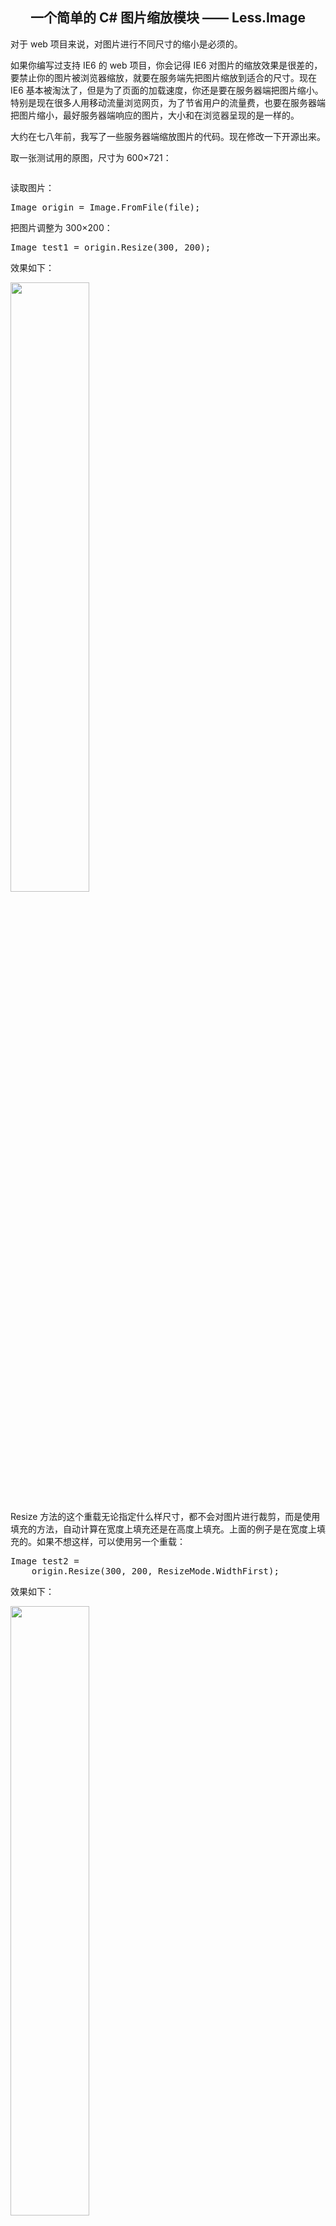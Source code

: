 <h2 style="text-align:center;">
    一个简单的 C# 图片缩放模块 ——&nbsp;Less.Image
</h2>
<p>
    <span>对于 web 项目来说，对图片进行不同尺寸的缩小是必须的。</span>
</p>
<p>
    <span>如果你编写过支持 IE6 的 web 项目，你会记得 IE6 对图片的缩放效果是很差的，要禁止你的图片被浏览器缩放，就要在服务端先把图片缩放到适合的尺寸。现在 IE6 基本被淘汰了，但是为了页面的加载速度，你还是要在服务器端把图片缩小。特别是现在很多人用移动流量浏览网页，为了节省用户的流量费，也要在服务器端把图片缩小，最好服务器端响应的图片，大小和在浏览器呈现的是一样的。</span>
</p>
<p>
    大约在七八年前，我写了一些服务器端缩放图片的代码。现在修改一下开源出来。
</p>
<p>
    取一张测试用的原图，尺寸为 600×721：
</p>
<p>
    <img alt="" src="http://bibaoke.com/img/PC2m0_kDK0Oma8tUy0sPUA?auth=post" />
</p>
<p>
    读取图片：
</p>
<pre class="brush:csharp">Image origin = Image.FromFile(file);
</pre>
<p>
    把图片调整为 300×200：
</p>
<pre class="brush:csharp">Image test1 = origin.Resize(300, 200);</pre>
<p>
    效果如下：
</p>
<p>
    <img style="width:50%;" alt="" src="http://bibaoke.com/img/bpWjdFtisEK4Ij8t1aDvRA?auth=post" />
</p>
<p>
    Resize 方法的这个重载无论指定什么样尺寸，都不会对图片进行裁剪，而是使用填充的方法，自动计算在宽度上填充还是在高度上填充。上面的例子是在宽度上填充的。如果不想这样，可以使用另一个重载：
</p>
<pre class="brush:csharp">Image test2 = 
&nbsp;&nbsp;&nbsp;&nbsp;origin.Resize(300, 200, ResizeMode.WidthFirst);</pre>
<p>
    效果如下：
</p>
<p>
    <img style="width:50%;" alt="" src="http://bibaoke.com/img/ZAKkQ1Qu5USjT9FICR8-dQ?auth=post" />
</p>
<p>
    这次同样是把图片调整为&nbsp;<span>300×200，但是使用了裁剪的方法。函数的第三个参数&nbsp;ResizeMode 是一个 Resize 模式选项，有&nbsp;<span>ResizeMode.</span><span>WidthFirst</span> 宽度优先，和&nbsp;<span>ResizeMode.HeightFirst 高度优先</span>两个选项。test2 选择了宽度优先，意思是不在图片的宽度做任何的裁剪和填充，如果调整后的图片和原图比例不同，只在图片的高度上做调整。test2 就在图片的高度上做了裁剪。如果 test2 选择高度优先，效果是和 test1 一样的，test1 函数是因为不能对图片做裁剪，而自动选择了高度优先。</span>
</p>
<p>
    这种缩放的方法是普遍用在 web 编程的服务端上面的，我看到的产品都会使用裁剪的方法，比如微信、微博。裁剪虽然会使图片“损失”了一部分，但对比起填充来说，可以让界面更好看，因为不会有没有意义的底色。
</p>
<p>
    使用 Crop 方法可以指定使用裁剪：
</p>
<pre class="brush:csharp">Image test3 = origin.Crop(180, 180);</pre>
<p>
    用现在流行的九宫格方法演示效果：
</p>
<p>
    <img style="width:30%;" alt="" src="http://bibaoke.com/img/RvKfhYYotUuYUoulxVI8zQ?auth=post" />&nbsp;&nbsp;<img style="width:30%;" alt="" src="http://bibaoke.com/img/RvKfhYYotUuYUoulxVI8zQ?auth=post" />&nbsp;&nbsp;<img style="width:30%;" alt="" src="http://bibaoke.com/img/RvKfhYYotUuYUoulxVI8zQ?auth=post" />&nbsp;&nbsp;<br />
    <img style="width:30%;" alt="" src="http://bibaoke.com/img/RvKfhYYotUuYUoulxVI8zQ?auth=post" />&nbsp;&nbsp;<img style="width:30%;" alt="" src="http://bibaoke.com/img/RvKfhYYotUuYUoulxVI8zQ?auth=post" />&nbsp;&nbsp;<img style="width:30%;" alt="" src="http://bibaoke.com/img/RvKfhYYotUuYUoulxVI8zQ?auth=post" />&nbsp;&nbsp;<br />
    <img style="width:30%;" alt="" src="http://bibaoke.com/img/RvKfhYYotUuYUoulxVI8zQ?auth=post" />&nbsp;&nbsp;<img style="width:30%;" alt="" src="http://bibaoke.com/img/RvKfhYYotUuYUoulxVI8zQ?auth=post" />&nbsp;&nbsp;<img style="width:30%;" alt="" src="http://bibaoke.com/img/RvKfhYYotUuYUoulxVI8zQ?auth=post" />&nbsp;&nbsp;
</p>
<p>
    Less.Image 的裁剪算法是截取图片的中间部分的，因为大部分图片的主体都在中间，比如杨幂这张图片。微博有一种裁剪算法是截取图片的上部的，这是针对现在流行的高度特别大的图片的，比如图片式的长微博，连环画等。
</p>
<p>
    如果对图片的宽高比没有要求，可以使用：
</p>
<pre class="brush:csharp">Image test4 = origin.ResizeW(300);
</pre>
<p>
    代码的意思是把图片调整成宽度 300 像素，效果如下：
</p>
<p>
    <img style="width:50%;" alt="" src="http://bibaoke.com/img/FT5DSLrIs0a-bbmDRAj78g?auth=post" />
</p>
<p>
    这个方法是不会对图片进行裁剪或填充的，保留了原图的宽高比。当然，也可以只指定高度：
</p>
<pre class="brush:csharp">Image test5 = origin.ResizeH(200);
</pre>
<p>
    生成了一张高度 200 像素的图片：
</p>
<p>
    <img style="width:28%;" alt="" src="http://bibaoke.com/img/lHtXGodvp0qXn1Vu4IdfbA?auth=post" />
</p>
<p>
    Less.Image 还提供了较多的重载方法，比如定填充的底色，插值算法等。可以应付服务器端图片缩放的大部分情况。我写这些代码的时间比较早了，在这期间经过了很多测试，处理过数十万图片的批量缩放，在 Less.Image 的内部是不会发生内存泄露的。你知道，在 System.Drawing 命名空间下，很多类都是非托管的。
</p>
<p>
    源代码：<br />
    <a href="https://github.com/bibaoke/Less.Image" target="_blank">https://github.com/bibaoke/Less.Image</a><br />
    <a href="https://code.csdn.net/closurer/less-image/tree/master" target="_blank">https://code.csdn.net/closurer/less-image/tree/master</a>
</p>
<p>
    Less.Image 还有两个缺点。一是缩放 gif 动画，处理后会剩下第一帧，失去了动画的效果；二是因为 windows 内置的 png 编码器并不能很好地压缩图片，所以对 png 进行缩放的话，图片占用空间会比较大。所以如果图片没有透明像素的话，最好使用 jpg。
</p>
<p>
    如果大家有更好的想法，请与我联系。
</p>